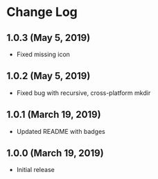 # Change Log

## 1.0.3 (May 5, 2019)

- Fixed missing icon

## 1.0.2 (May 5, 2019)

- Fixed bug with recursive, cross-platform mkdir

## 1.0.1 (March 19, 2019)

- Updated README with badges

## 1.0.0 (March 19, 2019)

- Initial release
